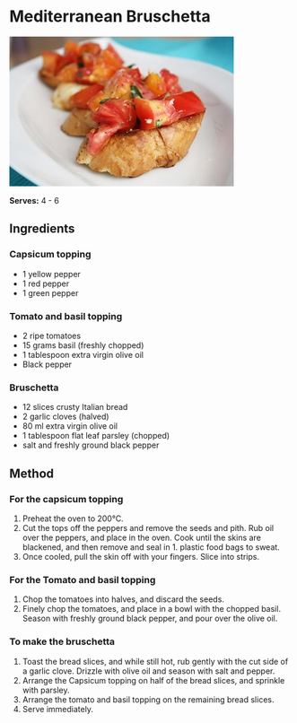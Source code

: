 # Mediterranean Bruschetta

![Mediterranean Bruschetta](resources/bruschetta.jpg)

**Serves:** 4 - 6

## Ingredients
### Capsicum topping
- 1 yellow pepper
- 1 red pepper
- 1 green pepper

### Tomato and basil topping
- 2 ripe tomatoes
- 15 grams basil (freshly chopped)
- 1 tablespoon extra virgin olive oil
- Black pepper

### Bruschetta
- 12 slices crusty Italian bread
- 2 garlic cloves (halved)
- 80 ml extra virgin olive oil
- 1 tablespoon flat leaf parsley (chopped)
-  salt and freshly ground black pepper

## Method
### For the capsicum topping
1. Preheat the oven to 200°C.
1. Cut the tops off the peppers and remove the seeds and pith. Rub oil over the peppers, and place in the oven. Cook until the skins are blackened, and then remove and seal in 1. plastic food bags to sweat. 
1. Once cooled, pull the skin off with your fingers. Slice into strips.

### For the Tomato and basil topping
1. Chop the tomatoes into halves, and discard the seeds. 
1. Finely chop the tomatoes, and place in a bowl with the chopped basil. Season with freshly ground black pepper, and pour over the olive oil.

### To make the bruschetta
1. Toast the bread slices, and while still hot, rub gently with the cut side of a garlic clove. Drizzle with olive oil and season with salt and pepper.
1. Arrange the Capsicum topping on half of the bread slices, and sprinkle with parsley.
1. Arrange the tomato and basil topping on the remaining bread slices.
1. Serve immediately.

